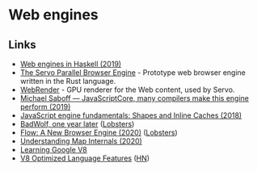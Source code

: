 # Web engines

## Links

- [Web engines in Haskell (2019)](https://chrisdone.com/posts/web-engines/)
- [The Servo Parallel Browser Engine](https://github.com/servo/servo) - Prototype web browser engine written in the Rust language.
- [WebRender](https://github.com/servo/webrender) - GPU renderer for the Web content, used by Servo.
- [Michael Saboff — JavaScriptCore, many compilers make this engine perform (2019)](https://www.youtube.com/watch?v=mtVBAcy7AKA)
- [JavaScript engine fundamentals: Shapes and Inline Caches (2018)](https://mathiasbynens.be/notes/shapes-ics)
- [BadWolf, one year later](https://hacktivis.me/articles/BadWolf%2C%20one%20year%20later) ([Lobsters](https://lobste.rs/s/zmbb4c/badwolf_one_year_later))
- [Flow: A New Browser Engine (2020)](https://thereshouldbenored.com/posts/flow-new-engine/) ([Lobsters](https://lobste.rs/s/siuggy/flow_new_browser_engine))
- [Understanding Map Internals (2020)](https://itnext.io/v8-deep-dives-understanding-map-internals-45eb94a183df)
- [Learning Google V8](https://github.com/danbev/learning-v8)
- [V8 Optimized Language Features](https://github.com/thlorenz/v8-perf/blob/master/language-features.md) ([HN](https://news.ycombinator.com/item?id=25016362))
